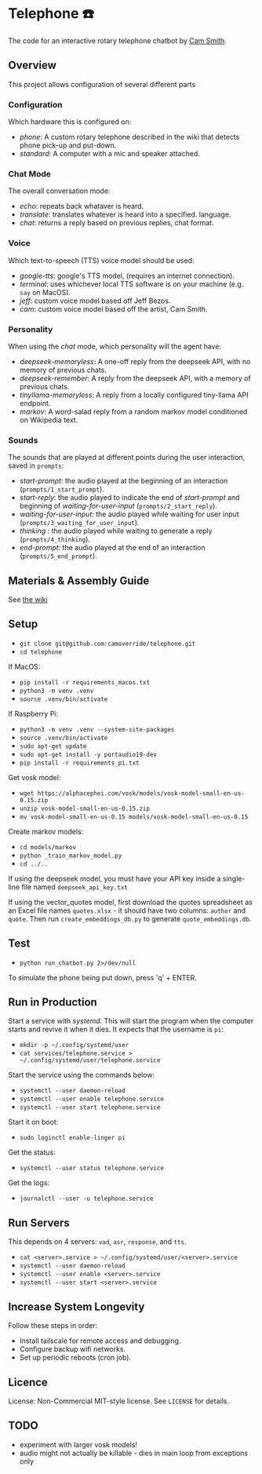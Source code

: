# Telephone ☎️ 

The code for an interactive rotary telephone chatbot by [Cam Smith](https://smith.cam/).


## Overview

This project allows configuration of several different parts


### Configuration

Which hardware this is configured on:

- *phone*: A custom rotary telephone described in the wiki that detects phone pick-up and put-down.
- *standard*: A computer with a mic and speaker attached.


### Chat Mode

The overall conversation mode:

- *echo*: repeats back whataver is heard.
- *translate*: translates whatever is heard into a specified. language.
- *chat*: returns a reply based on previous replies, chat format.


### Voice

Which text-to-speech (TTS) voice model should be used:

- *google-tts*: google's TTS model, (requires an internet connection).
- *terminal*: uses whichever local TTS software is on your machine (e.g. `say` on MacOS).
- *jeff*: custom voice model based off Jeff Bezos.
- *cam*: custom voice model based off the artist, Cam Smith.


### Personality

When using the *chat* mode, which personality will the agent have:

- *deepseek-memoryless*: A one-off reply from the deepseek API, with no memory of previous chats.
- *deepseek-remember*: A reply from the deepseek API, with a memory of previous chats.
- *tinyllama-memoryless*: A reply from a locally configured tiny-llama API endpoint.
- *markov*: A word-salad reply from a random markov model conditioned on Wikipedia text.


### Sounds

The sounds that are played at different points during the user interaction, saved in `prompts`:

- *start-prompt*: the audio played at the beginning of an interaction (`prompts/1_start_prompt`).
- *start-reply*: the audio played to indicate the end of *start-prompt* and beginning of *waiting-for-user-input* (`prompts/2_start_reply`).
- *waiting-for-user-input*: the audio played while waiting for user input (`prompts/3_waiting_for_user_input`).
- *thinking* : the audio played while waiting to generate a reply (`prompts/4_thinking`).
- *end-prompt*: the audio played at the end of an interaction (`prompts/5_end_prompt`).


## Materials & Assembly Guide

See [the wiki](https://github.com/camoverride/telephone/wiki)


## Setup

- `git clone git@github.com:camoverride/telephone.git`
- `cd telephone`

If MacOS:

- `pip install -r requirements_macos.txt`
- `python3 -m venv .venv`
- `source .venv/bin/activate`

If Raspberry Pi:

- `python3 -m venv .venv --system-site-packages`
- `source .venv/bin/activate`
- `sudo apt-get update`
- `sudo apt-get install -y portaudio19-dev`
- `pip install -r requirements_pi.txt`


Get vosk model:

- `wget https://alphacephei.com/vosk/models/vosk-model-small-en-us-0.15.zip`
- `unzip vosk-model-small-en-us-0.15.zip`
- `mv vosk-model-small-en-us-0.15 models/vosk-model-small-en-us-0.15`

Create markov models:

- `cd models/markov`
- `python _train_markov_model.py`
- `cd ../..`

If using the deepseek model, you must have your API key inside a single-line file named `deepseek_api_key.txt`

If using the vector_quotes model, first download the quotes spreadsheet as an Excel file names `quotes.xlsx` - it should have two columns: `author` and `quote`. Then run `create_embeddings_db.py` to generate `quote_embeddings.db`.


## Test

- `python run_chatbot.py 2>/dev/null`

To simulate the phone being put down, press 'q' + ENTER.


## Run in Production

Start a service with *systemd*. This will start the program when the computer starts and revive it when it dies. It expects that the username is `pi`:

- `mkdir -p ~/.config/systemd/user`
- `cat services/telephone.service > ~/.config/systemd/user/telephone.service`

Start the service using the commands below:

- `systemctl --user daemon-reload`
- `systemctl --user enable telephone.service`
- `systemctl --user start telephone.service`

Start it on boot:

- `sudo loginctl enable-linger pi`

Get the status:

- `systemctl --user status telephone.service`

Get the logs:

- `journalctl --user -u telephone.service`


## Run Servers

This depends on 4 servers: `vad`, `asr`, `response`, and `tts`.

- `cat <server>.service > ~/.config/systemd/user/<server>.service`
- `systemctl --user daemon-reload`
- `systemctl --user enable <server>.service`
- `systemctl --user start <server>.service`


## Increase System Longevity

Follow these steps in order:

- Install tailscale for remote access and debugging.
- Configure backup wifi networks.
- Set up periodic reboots (cron job).


## Licence

License: Non-Commercial MIT-style license. See `LICENSE` for details.


## TODO 

- experiment with larger vosk models!
- audio might not actually be killable - dies in main loop from exceptions only
